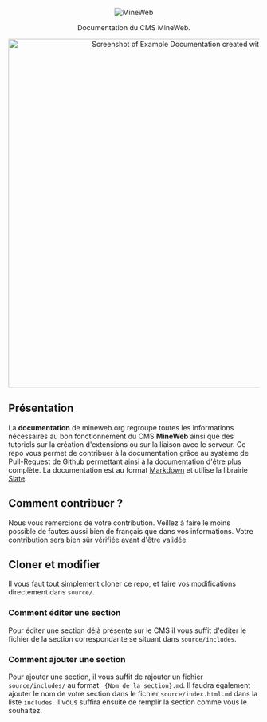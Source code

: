 <p align="center">
  <img src="https://mineweb.org/favicon.png" alt="MineWeb">
</p>

<p align="center">Documentation du CMS MineWeb.</p>

<p align="center"><img src="https://dl.dropboxusercontent.com/u/95847291/github%20images/slate/slate_screenshot_new.png" width=700 alt="Screenshot of Example Documentation created with Slate"></p>


Présentation
------------

La **documentation** de mineweb.org regroupe toutes les informations nécessaires au bon fonctionnement du CMS **MineWeb** ainsi que des tutoriels sur la création d'extensions ou sur la liaison avec le serveur.
Ce repo vous permet de contribuer à la documentation grâce au système de Pull-Request de Github permettant ainsi à la documentation d'être plus complète. La documentation est au format [Markdown](https://fr.wikipedia.org/wiki/Markdown) et utilise la librairie [Slate](https://github.com/lord/slate). 

Comment contribuer ?
------------------------------

Nous vous remercions de votre contribution. Veillez à faire le moins possible de fautes aussi bien de français que dans vos informations. Votre contribution sera bien sûr vérifiée avant d'être validée

## Cloner et modifier

Il vous faut tout simplement cloner ce repo, et faire vos modifications directement dans `source/`. 

### Comment éditer une section

Pour éditer une section déjà présente sur le CMS il vous suffit d'éditer le fichier de la section correspondante se situant dans `source/includes`.

### Comment ajouter une section

Pour ajouter une section, il vous suffit de rajouter un fichier `source/includes/` au format `_{Nom de la section}.md`. Il faudra également ajouter le nom de votre section dans le fichier `source/index.html.md` dans la liste `includes`.
Il vous suffira ensuite de remplir la section comme vous le souhaitez. 
